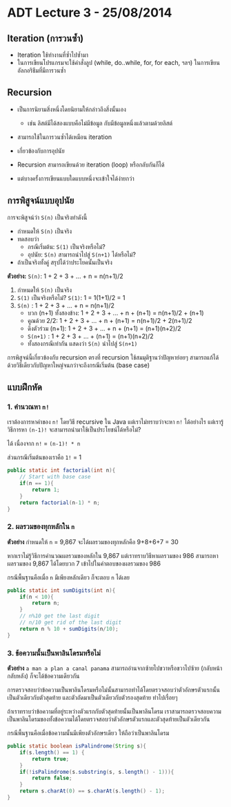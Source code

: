 # ADT Lecture 3 - 25/08/2014

## Iteration​ (การวนซ้ำ)

- Iteration ใช้ทำงานที่ซ้ำไปซ้ำมา
- ในการเขียนโปรแกรมจะใช้คำสั่งลูป (while, do..while, for, for each, ฯลฯ) ในการเขียนอัลกอริธึมที่มีการวนซ้ำ

## Recursion

- เป็นการนิยามสิ่งหนึ่งโดยนิยามให้กล่าวถึงสิ่งนั้นเอง
  - เช่น ลิสต์มีได้สองแบบคือไม่มีข้อมูล กับมีข้อมูลหนึ่งแล้วตามด้วยลิสต์
- สามารถใช้ในการวนซ้ำได้เหมือน iteration
- เกี่ยวข้องกับการอุปนัย

- Recursion สามารถเขียนด้วย iteration (loop) หรือกลับกันก็ได้
- แต่บางครั้งการเขียนแบบใดแบบหนึ่งจะเข้าใจได้ง่ายกว่า

## การพิสูจน์แบบอุปนัย

การจะพิสูจน์ว่า `S(n)` เป็นจริงทำดังนี้

- กำหนดให้ `S(n)` เป็นจริง
- ทดสอบว่า
  - กรณีเริ่มต้น: `S(1)` เป็นจริงหรือไม่?
  - อุปนัย: `S(n)` สามารถนำไปสู่ `S(n+1)` ได้หรือไม่?
- ถ้าเป็นจริงทั้งคู่ สรุปได้ว่าประโยคนั้นเป็นจริง

**ตัวอย่าง:** `S(n)`: 1 + 2 + 3 + ... + n = n(n+1)/2

1. กำหนดให้ `S(n)` เป็นจริง
2. `S(1)` เป็นจริงหรือไม่? `S(1)`: 1 = 1(1+1)/2 = 1
3. `S(n)` : 1 + 2 + 3 + ... + n = n(n+1)/2
   - บวก (n+1) ทั้งสองข้าง: 1 + 2 + 3 + ... + n + (n+1) = n(n+1)/2 + (n+1)
   - คูณด้วย 2/2: 1 + 2 + 3 + ... + n + (n+1) = n(n+1)/2 + 2(n+1)/2
   - ดึงตัวร่วม (n+1): 1 + 2 + 3 + ... + n + (n+1) = (n+1)(n+2)/2
   - `S(n+1)` : 1 + 2 + 3 + ... + (n+1) = (n+1)(n+2)/2
   - ทั้งสองกรณีเท่ากัน แสดงว่า `S(n)` นำไปสู่ `S(n+1)`

การพิสูจน์นี้เกี่ยวข้องกับ recursion ตรงที่ recursion ใช้สมมุติฐานว่าปัญหาย่อยๆ สามารถแก้ได้ด้วยวิธีเดียวกับปัญหาใหญ่จนกว่าจะถึงกรณีเริ่มต้น (base case)

## แบบฝึกหัด

### 1. คำนวณหา `n!`

เราต้องการหาค่าของ `n!` โดยวิธี recursive ใน Java แต่เราไม่ทราบว่าจะหา `n!` ได้อย่างไร แต่เรารู้วิธีการหา `(n-1)!` จะสามารถนำมาใช้เป็นประโยชน์ได้หรือไม่?

ได้ เนื่องจาก `n!` = `(n-1)! * n`

ส่วนกรณีเริ่มต้นของเราคือ `1!` = 1

```java
public static int factorial(int n){
	// Start with base case
	if(n == 1){
		return 1;
	}
	return factorial(n-1) * n;
}
```

### 2. ผลรวมของทุกหลักใน `n`

**ตัวอย่าง** กำหนดให้ `n` = 9,867 จะได้ผลรวมของทุกหลักคือ 9+8+6+7 = 30

หากเราไม่รู้วิธีการคำนวณผลรวมของหลักใน 9,867 แต่เราทราบวิธีหาผลรวมของ 986 สามารถหาผลรวมของ 9,867 ได้โดยบวก 7 เข้าไปในคำตอบของผลรวมของ 986

กรณีพื้นฐานคือเมื่อ `n` มีเพียงหลักเดียว ก็จะตอบ `n` ได้เลย

```java
public static int sumDigits(int n){
	if(n < 10){
		return n;
	}
	// n%10 get the last digit
	// n/10 get rid of the last digit
	return n % 10 + sumDigits(n/10);
}
```

### 3. ข้อความนั้นเป็นพาลินโดรมหรือไม่

**ตัวอย่าง** `a man a plan a canal panama` สามารถอ่านจากซ้ายไปขวาหรือขวาไปซ้าย (กลับหน้ากลับหลัง) ก็จะได้ข้อความเดียวกัน

การตรวจสอบว่าข้อความเป็นพาลินโดรมหรือไม่นั้นสามารถทำได้โดยตรวจสอบว่าตัวอักษรตัวแรกนั้นเป็นตัวเดียวกับตัวสุดท้าย และตัวถัดมาเป็นตัวเดียวกับตัวรองสุดท้าย ทำไปเรื่อยๆ

ถ้าเราทราบว่าข้อความที่อยู่ระหว่างตัวแรกกับตัวสุดท้ายนั้นเป็นพาลินโดรม เราสามารถตรวจสอบความเป็นพาลินโดรมของทั้งข้อความได้โดยตรวจสอบว่าตัวอักษรตัวแรกและตัวสุดท้ายเป็นตัวเดียวกัน

กรณีพื้นฐานคือเมื่อข้อความนั้นมีเพียงตัวอักษรเดียว ให้ถือว่าเป็นพาลินโดรม

```java
public static boolean isPalindrome(String s){
	if(s.length() == 1)	{
		return true;
	}
	if(!isPalindrome(s.substring(s, s.length() - 1))){
		return false;
	}
	return s.charAt(0) == s.charAt(s.length() - 1);
}
```